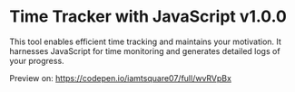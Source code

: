 # Time Tracker with JavaScript v1.0.0

This tool enables efficient time tracking and maintains your motivation. It harnesses JavaScript for time monitoring and generates detailed logs of your progress.

Preview on: https://codepen.io/iamtsquare07/full/wvRVpBx
